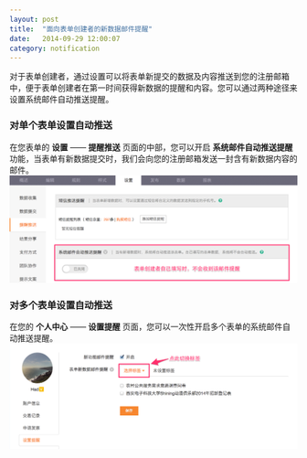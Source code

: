 ```yaml
---
layout: post
title:  "面向表单创建者的新数据邮件提醒"
date:   2014-09-29 12:00:07
category: notification
---
```


对于表单创建者，通过设置可以将表单新提交的数据及内容推送到您的注册邮箱中，便于表单创建者在第一时间获得新数据的提醒和内容。您可以通过两种途径来设置系统邮件自动推送提醒。

### 对单个表单设置自动推送

在您表单的 **设置** —— **提醒推送** 页面的中部，您可以开启 **系统邮件自动推送提醒** 功能，当表单有新数据提交时，我们会向您的注册邮箱发送一封含有新数据内容的邮件。
	![](/images/new-record-notification-1.png)

### 对多个表单设置自动推送

在您的 **个人中心** —— **设置提醒** 页面，您可以一次性开启多个表单的系统邮件自动推送提醒。
	![](/images/new-record-notification-2.png)
